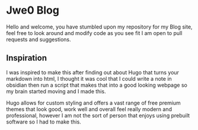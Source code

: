 # Jwe0 Blog

Hello and welcome, you have stumbled upon my repository for my Blog site, feel free to look around and modify code as you see fit I am open to pull requests and suggestions.

## Inspiration
I was inspired to make this after finding out about Hugo that turns your markdown into html, I thought it was cool that I could write a note in obsidian then run a script that makes that into a good looking webpage so my brain started moving and I made this.

Hugo allows for custom styling and offers a vast range of free premium themes that look good, work well and overall feel really modern and professional, however I am not the sort of person that enjoys using prebuilt software so I had to make this.